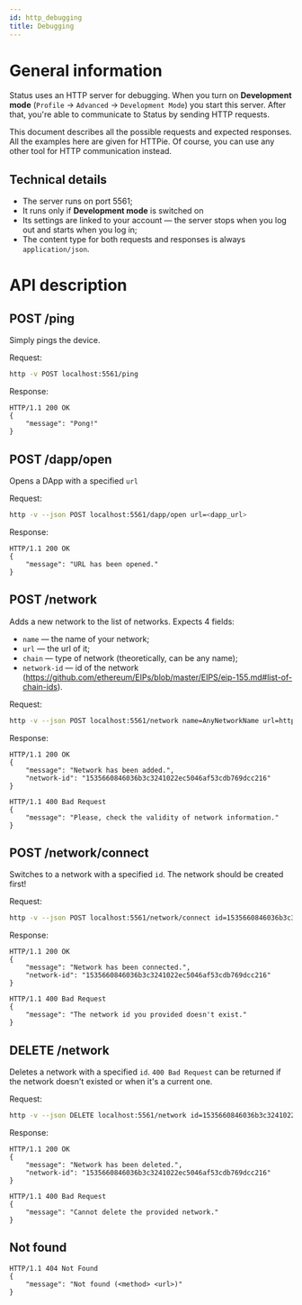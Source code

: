 ```yaml
---
id: http_debugging
title: Debugging
---
```


# General information

Status uses an HTTP server for debugging. When you turn on **Development mode** (`Profile` -> `Advanced` -> `Development Mode`) you start this server.
After that, you're able to communicate to Status by sending HTTP requests. 

This document describes all the possible requests and expected responses. All the examples here are given for HTTPie.  Of course, you can use any other tool for HTTP communication instead.

## Technical details

* The server runs on port 5561;
* It runs only if **Development mode** is switched on
* Its settings are linked to your account — the server stops when you log out and starts when you log in;
* The content type for both requests and responses is always `application/json`.

# API description

## POST /ping

Simply pings the device.

Request:

``` bash
http -v POST localhost:5561/ping
```

Response:

```
HTTP/1.1 200 OK
{
    "message": "Pong!"
}
```

## POST /dapp/open

Opens a DApp with a specified `url`

Request:

``` bash
http -v --json POST localhost:5561/dapp/open url=<dapp_url>
```

Response:

```
HTTP/1.1 200 OK
{
    "message": "URL has been opened."
}
```

## POST /network

Adds a new network to the list of networks.
Expects 4 fields:

* `name` — the name of your network;
* `url` — the url of it;
* `chain` — type of network (theoretically, can be any name);
* `network-id` — id of the network (https://github.com/ethereum/EIPs/blob/master/EIPS/eip-155.md#list-of-chain-ids).

Request:

``` bash
http -v --json POST localhost:5561/network name=AnyNetworkName url=http://localhost:3000 chain=mainnet network-id=2
```

Response:

```
HTTP/1.1 200 OK
{
    "message": "Network has been added.",
    "network-id": "1535660846036b3c3241022ec5046af53cdb769dcc216"
}
```

```
HTTP/1.1 400 Bad Request
{
    "message": "Please, check the validity of network information."
}
```

## POST /network/connect

Switches to a network with a specified `id`. The network should be created first!

Request:

``` bash
http -v --json POST localhost:5561/network/connect id=1535660846036b3c3241022ec5046af53cdb769dcc216
```

Response:

```
HTTP/1.1 200 OK
{
    "message": "Network has been connected.",
    "network-id": "1535660846036b3c3241022ec5046af53cdb769dcc216"
}
```

```
HTTP/1.1 400 Bad Request
{
    "message": "The network id you provided doesn't exist."
}
```

## DELETE /network

Deletes a network with a specified `id`. `400 Bad Request` can be returned if the network doesn't existed or when it's a current one.

Request:

``` bash
http -v --json DELETE localhost:5561/network id=1535660846036b3c3241022ec5046af53cdb769dcc216
```

Response:

```
HTTP/1.1 200 OK
{
    "message": "Network has been deleted.",
    "network-id": "1535660846036b3c3241022ec5046af53cdb769dcc216"
}
```

```
HTTP/1.1 400 Bad Request
{
    "message": "Cannot delete the provided network."
}
```

## Not found

```
HTTP/1.1 404 Not Found
{
    "message": "Not found (<method> <url>)"
}
```
